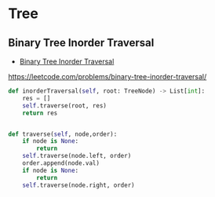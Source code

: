 # Tree

## Binary Tree Inorder Traversal

+ [Binary Tree Inorder Traversal](#binary-tree-inorder-traversal)

https://leetcode.com/problems/binary-tree-inorder-traversal/

``` python
def inorderTraversal(self, root: TreeNode) -> List[int]:
    res = []
    self.traverse(root, res)
    return res


def traverse(self, node,order):
    if node is None:
        return
    self.traverse(node.left, order)
    order.append(node.val)
    if node is None:
        return
    self.traverse(node.right, order)
```